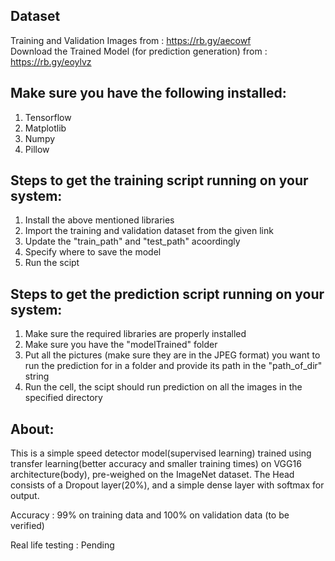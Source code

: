 ## Dataset
Training and Validation Images from : https://rb.gy/aecowf <br />
Download the Trained Model (for prediction generation) from : https://rb.gy/eoylvz

## Make sure you have the following installed:
1. Tensorflow
2. Matplotlib
3. Numpy
4. Pillow

## Steps to get the training script running on your system:
1. Install the above mentioned libraries
2. Import the training and validation dataset from the given link
3. Update the "train_path" and "test_path" acoordingly
4. Specify where to save the model
5. Run the scipt

## Steps to get the prediction script running on your system:
1. Make sure the required libraries are properly installed
2. Make sure you have the "modelTrained" folder
3. Put all the pictures (make sure they are in the JPEG format) you want to run the prediction for in a folder and provide its path in the "path_of_dir" string
4. Run the cell, the scipt should run prediction on all the images in the specified directory


## About:
This is a simple speed detector model(supervised learning) trained using transfer learning(better accuracy and smaller training times) on VGG16 architecture(body), pre-weighed on the ImageNet dataset.
The Head consists of a Dropout layer(20%), and a simple dense layer with softmax for output.

Accuracy : 99% on training data and 100% on validation data (to be verified)

Real life testing : Pending

